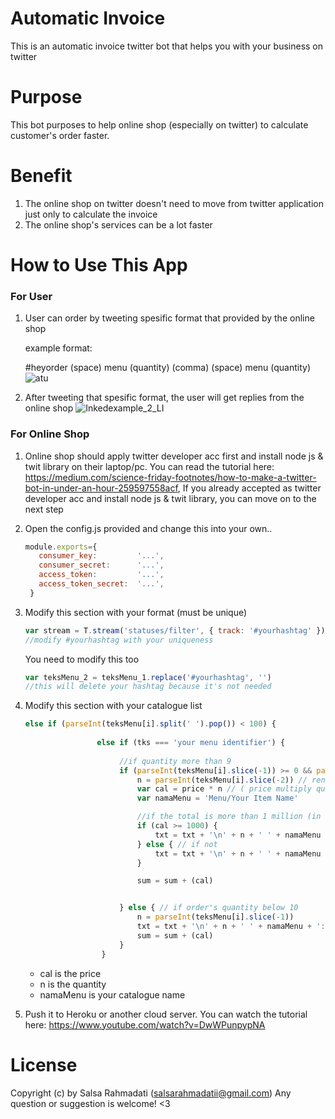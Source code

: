 # Automatic Invoice
This is an automatic invoice twitter bot that helps you with your business on twitter

# Purpose
This bot purposes to help online shop (especially on twitter) to calculate customer's order faster.

# Benefit
1. The online shop on twitter doesn't need to move from twitter application just only to calculate the invoice
2. The online shop's services can be a lot faster

# How to Use This App

### For User

1. User can order by tweeting spesific format that provided by the online shop

   example format:

   #heyorder (space) menu (quantity) (comma) (space) menu (quantity) 
![atu](https://user-images.githubusercontent.com/43996652/87069268-19383c00-c241-11ea-957d-90bc4303fc5f.jpg)


2. After tweeting that spesific format, the user will get replies from the online shop
![Inkedexample_2_LI](https://user-images.githubusercontent.com/43996652/87069481-73d19800-c241-11ea-9028-16a84b774495.jpg)

### For Online Shop


1. Online shop should apply twitter developer acc first and install node js & twit library on their laptop/pc. 
   You can read the tutorial here: https://medium.com/science-friday-footnotes/how-to-make-a-twitter-bot-in-under-an-hour-259597558acf,
   If you already accepted as twitter developer acc and install node js & twit library, you can move on to the next step

2. Open the config.js provided and change this into your own..
   ```javascript
   module.exports={
      consumer_key:         '...',
      consumer_secret:      '...',
      access_token:         '...',
      access_token_secret:  '...',
    }
   ```   
3. Modify this section with your format (must be unique)

   ```javascript
   var stream = T.stream('statuses/filter', { track: '#yourhashtag' }); 
   //modify #yourhashtag with your uniqueness
   
   ```
   You need to modify this too 
   
   ```javascript
   var teksMenu_2 = teksMenu_1.replace('#yourhashtag', '') 
   //this will delete your hashtag because it's not needed
   
   ```
   
4. Modify this section with your catalogue list

   
   ```javascript
   else if (parseInt(teksMenu[i].split(' ').pop()) < 100) {
                    
                   else if (tks === 'your menu identifier') {
                       
                        //if quantity more than 9
                        if (parseInt(teksMenu[i].slice(-1)) >= 0 && parseInt(teksMenu[i].slice(-2)) > 0) {
                            n = parseInt(teksMenu[i].slice(-2)) // render the quantity (string to integer)
                            var cal = price * n // ( price multiply quantity)
                            var namaMenu = 'Menu/Your Item Name'

                            //if the total is more than 1 million (in rupiah, if dollar change it on your own)
                            if (cal >= 1000) {
                                txt = txt + '\n' + n + ' ' + namaMenu + ': Rp' + + String(cal).charAt(0) + '.' + String(cal).slice(1) + '.000'
                            } else { // if not
                                txt = txt + '\n' + n + ' ' + namaMenu + ': Rp' + cal + '.000'
                            }

                            sum = sum + (cal)


                        } else { // if order's quantity below 10
                            n = parseInt(teksMenu[i].slice(-1))
                            txt = txt + '\n' + n + ' ' + namaMenu + ': Rp' + cal + '.000'
                            sum = sum + (cal)
                        }
                    }
   
   ```
   - cal is the price 
   - n is the quantity
   - namaMenu is your catalogue name

   
5. Push it to Heroku or another cloud server.
   You can watch the tutorial here: https://www.youtube.com/watch?v=DwWPunpypNA
   
# License

Copyright (c) by Salsa Rahmadati (salsarahmadatii@gmail.com)
Any question or suggestion is welcome! <3
